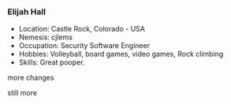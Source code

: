 ### Elijah Hall ###

- Location: Castle Rock, Colorado - USA
- Nemesis: cjlems
- Occupation: Security Software Engineer
- Hobbies: Volleyball, board games, video games, Rock climbing
- Skills: Great pooper.




more changes



still more
